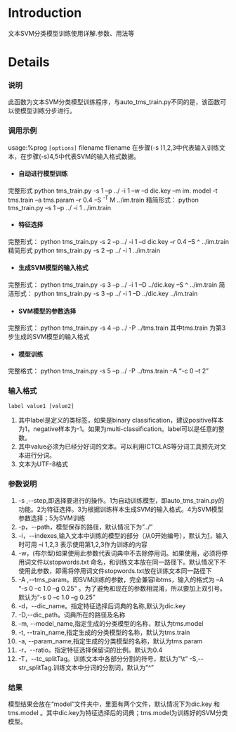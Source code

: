 # Introduction #

文本SVM分类模型训练使用详解.参数、用法等


# Details #

### 说明 ###
此函数为文本SVM分类模型训练程序，与auto\_tms\_train.py不同的是，该函数可以使模型训练分步进行。
### 调用示例 ###
usage:%prog `[options]` filename
filename 在步骤(-s )1,2,3中代表输入训练文本，在步骤(-s)4,5中代表SVM的输入格式数据。

  * #### 自动进行模型训练 ####
完整形式
python tms\_train.py  -s 1 –p ../ -i 1 –w –d dic.key
–m im. model -t tms.train –a tms.param –r 0.4 –S <sup> -T </sup>M  ../im.train
精简形式：
python tms\_train.py –s 1 –p ../ -i 1 ../im.train

  * #### 特征选择 ####
完整形式：
python tms\_train.py  -s 2 –p ../ -i 1 –d dic.key
–r 0.4 –S ^  ../im.train
精简形式
python tms\_train.py  -s 2 –p ../ -i 1  ../im.train

  * #### 生成SVM模型的输入格式 ####
完整形式：
python tms\_train.py  -s 3 –p ../ -i 1 –D ../dic.key
–S ^  ../im.train
简洁形式：
python tms\_train.py  -s 3 –p ../ -i 1 –D ../dic.key  ../im.train

  * #### SVM模型的参数选择 ####
完整形式：
python tms\_train.py  -s 4 –p ../  -P ../tms.train
其中tms.train 为第3步生成的SVM模型的输入格式

  * #### 模型训练 ####
完整格式：
python tms\_train.py  -s 5 –p ../ -P ../tms.train –A “-c 0 –t 2”


### 输入格式 ###

`label value1 [value2]`

  1. 其中label是定义的类标签，如果是binary classification，建议positive样本为1，negative样本为-1。如果为multi-classification。label可以是任意的整数。
  1. 其中value必须为已经分好词的文本。可以利用ICTCLAS等分词工具预先对文本进行分词。
  1. 文本为UTF-8格式


### 参数说明 ###
  1. -s ,--step,即选择要进行的操作。1为自动训练模型，即auto\_tms\_train.py的功能。2为特征选择。3为根据训练样本生成SVM的输入格式。4为SVM模型参数选择；5为SVM训练
  1. -p，--path，模型保存的路径，默认情况下为”../”
  1. -i，--indexes,输入文本中训练的模型的部分（从0开始编号），默认为[1](1.md)，输入时可用 –i 1,2,3 表示使用第1,2,3作为训练的内容
  1. -w，(布尔型)如果使用此参数代表词典中不去除停用词。如果使用，必须将停用词文件以stopwords.txt 命名，和训练文本放在同一路径下。默认情况下不使用此参数，即需将停用词文件stopwords.txt放在训练文本同一路径下
  1. -A ,--tms\_param。即SVM训练的参数，完全兼容libtms，输入的格式为 –A “-s 0 –c 1.0 –g 0.25” 。为了避免和现在的参数相混淆，所以要加上双引号。默认为“-s 0 –c 1.0 –g 0.25”
  1. -d，--dic\_name。指定特征选择后词典的名称,默认为dic.key
  1. -D,--dic\_path。词典所在的路径及名称
  1. -m, --model\_name,指定生成的分类模型的名称，默认为tms.model
  1. -t, --train\_name,指定生成的分类模型的名称，默认为tms.train
  1. -a, --param\_name,指定生成的分类模型的名称，默认为tms.param
  1. -r，--ratio。指定特征选择保留词的比例。默认为0.4
  1. -T，--tc\_splitTag。训练文本中各部分分割的符号，默认为”\t” -S,--str\_splitTag.训练文本中分词的分割词，默认为”^”


### 结果 ###
模型结果会放在“model”文件夹中，里面有两个文件，默认情况下为dic.key 和 tms.model 。其中dic.key为特征选择后的词典；tms.model为训练好的SVM分类模型。